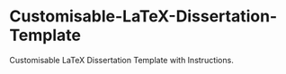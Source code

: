 # Customisable-LaTeX-Dissertation-Template
Customisable LaTeX Dissertation Template with Instructions.
